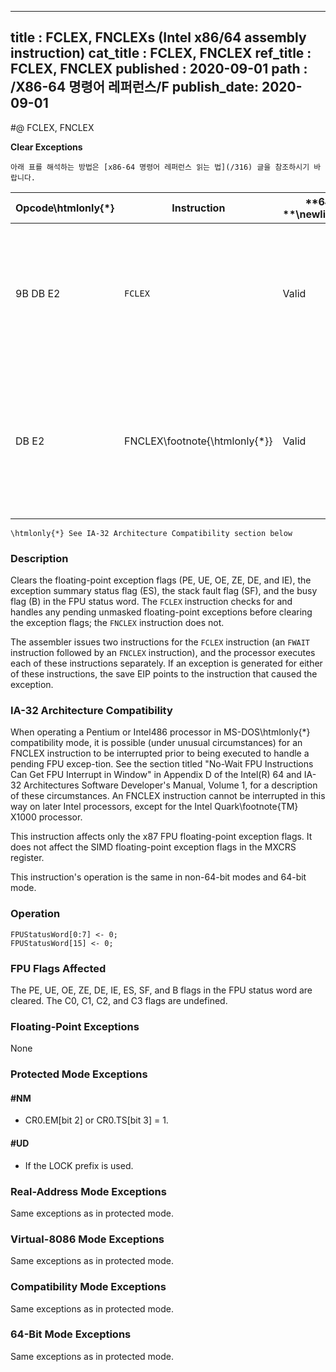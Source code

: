 ----------------------------
title : FCLEX, FNCLEXs (Intel x86/64 assembly instruction)
cat_title : FCLEX, FNCLEX
ref_title : FCLEX, FNCLEX
published : 2020-09-01
path : /X86-64 명령어 레퍼런스/F
publish_date: 2020-09-01
----------------------------


#@ FCLEX, FNCLEX

**Clear Exceptions**

```lec-info
아래 표를 해석하는 방법은 [x86-64 명령어 레퍼런스 읽는 법](/316) 글을 참조하시기 바랍니다.
```

|**Opcode\htmlonly{*}**|**Instruction**|**64-Bit **\newline{}**Mode**|**Compat/**\newline{}**Leg Mode**|**Description**|
|----------------------|---------------|-----------------------------|---------------------------------|---------------|
|9B DB E2|`FCLEX` |Valid|Valid|Clear floating-point exception flags after checking for pending unmasked floating-point exceptions.|
|DB E2|FNCLEX\footnote{\htmlonly{*}} |Valid|Valid|Clear floating-point exception flags without checking for pending unmasked floating-point exceptions.|

```note
\htmlonly{*} See IA-32 Architecture Compatibility section below
```
### Description


Clears the floating-point exception flags (PE, UE, OE, ZE, DE, and IE), the exception summary status flag (ES), the stack fault flag (SF), and the busy flag (B) in the FPU status word. The `FCLEX` instruction checks for and handles any pending unmasked floating-point exceptions before clearing the exception flags; the `FNCLEX` instruction does not.

The assembler issues two instructions for the `FCLEX` instruction (an `FWAIT` instruction followed by an `FNCLEX` instruction), and the processor executes each of these instructions separately. If an exception is generated for either of these instructions, the save EIP points to the instruction that caused the exception.

### IA-32 Architecture Compatibility


When operating a Pentium or Intel486 processor in MS-DOS\htmlonly{*} compatibility mode, it is possible (under unusual circumstances) for an FNCLEX instruction to be interrupted prior to being executed to handle a pending FPU excep-tion. See the section titled "No-Wait FPU Instructions Can Get FPU Interrupt in Window" in Appendix D of the Intel(R) 64 and IA-32 Architectures Software Developer's Manual, Volume 1, for a description of these circumstances. An FNCLEX instruction cannot be interrupted in this way on later Intel processors, except for the Intel Quark\footnote{TM}  X1000 processor.

This instruction affects only the x87 FPU floating-point exception flags. It does not affect the SIMD floating-point exception flags in the MXCRS register.

This instruction's operation is the same in non-64-bit modes and 64-bit mode.


### Operation

```info-verb
FPUStatusWord[0:7] <- 0;
FPUStatusWord[15] <- 0;
```
### FPU Flags Affected


The PE, UE, OE, ZE, DE, IE, ES, SF, and B flags in the FPU status word are cleared. The C0, C1, C2, and C3 flags are undefined.

### Floating-Point Exceptions


None


### Protected Mode Exceptions

#### #NM
* CR0.EM[bit 2] or CR0.TS[bit 3] = 1.

#### #UD
* If the LOCK prefix is used.

### Real-Address Mode Exceptions



Same exceptions as in protected mode.


### Virtual-8086 Mode Exceptions



Same exceptions as in protected mode.


### Compatibility Mode Exceptions



Same exceptions as in protected mode.


### 64-Bit Mode Exceptions



Same exceptions as in protected mode.

